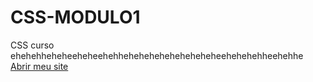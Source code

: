# CSS-MODULO1
 CSS curso
 ehehehheheheeheheehehheheheheheheheheheheehehehehheehehhe
    <a href="https://pedroguedes9.github.io/CSS-MODULO1/desafios\d10\pacote-projeto-d010"> Abrir meu site <a>